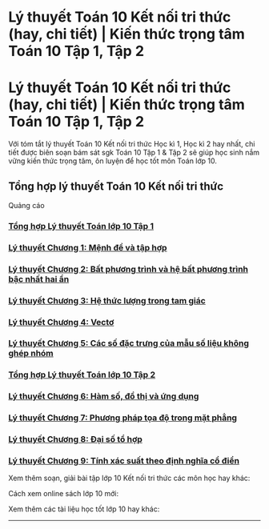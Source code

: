 # Lý thuyết Toán 10 Kết nối tri thức (hay, chi tiết) | Kiến thức trọng tâm Toán 10 Tập 1, Tập 2

# Lý thuyết Toán 10 Kết nối tri thức (hay, chi tiết) | Kiến thức trọng tâm Toán 10 Tập 1, Tập 2

Với tóm tắt lý thuyết Toán 10 Kết nối tri thức Học kì 1, Học kì 2 hay nhất, chi tiết được biên soạn bám sát sgk Toán 10 Tập 1 & Tập 2 sẽ giúp học sinh nắm vững kiến thức trọng tâm, ôn luyện để học tốt môn Toán lớp 10.

## Tổng hợp lý thuyết Toán 10 Kết nối tri thức

Quảng cáo

### [**Tổng hợp Lý thuyết Toán lớp 10 Tập 1**](https://vietjack.com/toan-10-kn/ly-thuyet-toan-lop-10-tap-1-ket-noi.jsp)

### [**Lý thuyết Chương 1: Mệnh đề và tập hợp**](https://vietjack.com/toan-10-kn/ly-thuyet-chuong-1-menh-de-va-tap-hop.jsp)

### [**Lý thuyết Chương 2: Bất phương trình và hệ bất phương trình bậc nhất hai ẩn**](https://vietjack.com/toan-10-kn/ly-thuyet-chuong-2-bat-phuong-trinh-va-he-bat-phuong-trinh.jsp)

### [**Lý thuyết Chương 3: Hệ thức lượng trong tam giác**](https://vietjack.com/toan-10-kn/ly-thuyet-chuong-3-he-thuc-luong-trong-tam-giac.jsp)

### [**Lý thuyết Chương 4: Vectơ**](https://vietjack.com/toan-10-kn/ly-thuyet-chuong-4-vecto.jsp)

### [**Lý thuyết Chương 5: Các số đặc trưng của mẫu số liệu không ghép nhóm**](https://vietjack.com/toan-10-kn/ly-thuyet-chuong-5-cac-so-dac-trung-cua-mau-so.jsp)

### [**Tổng hợp Lý thuyết Toán lớp 10 Tập 2**](https://vietjack.com/toan-10-kn/ly-thuyet-toan-lop-10-tap-2-ket-noi.jsp)

### [**Lý thuyết Chương 6: Hàm số, đồ thị và ứng dụng**](https://vietjack.com/toan-10-kn/ly-thuyet-chuong-6-ham-so-do-thi-va-ung-dung.jsp)

### [**Lý thuyết Chương 7: Phương pháp tọa độ trong mặt phẳng**](https://vietjack.com/toan-10-kn/ly-thuyet-chuong-7-phuong-phap-toa-do-trong-mat-phang.jsp)

### [**Lý thuyết Chương 8: Đại số tổ hợp**](https://vietjack.com/toan-10-kn/ly-thuyet-chuong-8-dai-so-to-hop.jsp)

### [**Lý thuyết Chương 9: Tính xác suất theo định nghĩa cổ điển**](https://vietjack.com/toan-10-kn/ly-thuyet-chuong-9-tinh-xac-suat-theo-dinh-nghia-co-dien.jsp)

Xem thêm soạn, giải bài tập lớp 10 Kết nối tri thức các môn học hay khác:

Cách xem online sách lớp 10 mới:

Xem thêm các tài liệu học tốt lớp 10 hay khác:

* * *
